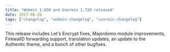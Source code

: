 ```yaml
---
title: "Webmin 1.850 and Usermin 1.720 released"
date: 2017-06-28
tags: ["changelog", "webmin-changelog", "usermin-changelog"]
---
```


This release includes Let's Encrypt fixes, Majordomo module improvements, FirewallD forwarding support, translation updates, an update to the Authentic theme, and a bunch of other bugfixes.
